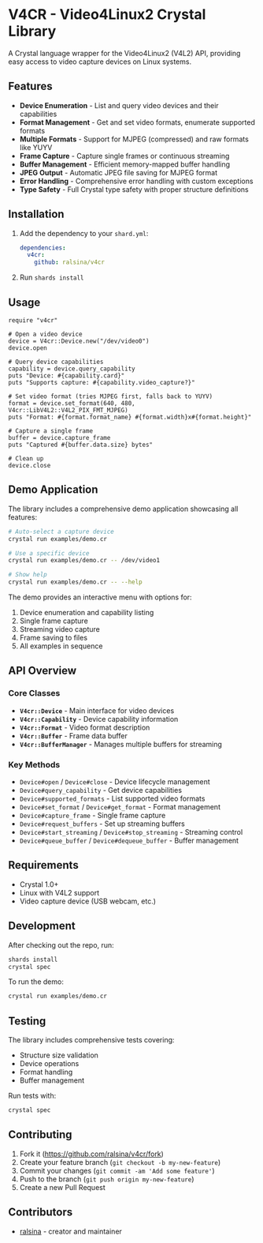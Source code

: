# V4CR - Video4Linux2 Crystal Library

A Crystal language wrapper for the Video4Linux2 (V4L2) API, providing easy access to video capture devices on Linux systems.

## Features

- **Device Enumeration** - List and query video devices and their capabilities
- **Format Management** - Get and set video formats, enumerate supported formats
- **Multiple Formats** - Support for MJPEG (compressed) and raw formats like YUYV
- **Frame Capture** - Capture single frames or continuous streaming
- **Buffer Management** - Efficient memory-mapped buffer handling
- **JPEG Output** - Automatic JPEG file saving for MJPEG format
- **Error Handling** - Comprehensive error handling with custom exceptions
- **Type Safety** - Full Crystal type safety with proper structure definitions

## Installation

1. Add the dependency to your `shard.yml`:

   ```yaml
   dependencies:
     v4cr:
       github: ralsina/v4cr
   ```

2. Run `shards install`

## Usage

```crystal
require "v4cr"

# Open a video device
device = V4cr::Device.new("/dev/video0")
device.open

# Query device capabilities
capability = device.query_capability
puts "Device: #{capability.card}"
puts "Supports capture: #{capability.video_capture?}"

# Set video format (tries MJPEG first, falls back to YUYV)
format = device.set_format(640, 480, V4cr::LibV4L2::V4L2_PIX_FMT_MJPEG)
puts "Format: #{format.format_name} #{format.width}x#{format.height}"

# Capture a single frame
buffer = device.capture_frame
puts "Captured #{buffer.data.size} bytes"

# Clean up
device.close
```

## Demo Application

The library includes a comprehensive demo application showcasing all features:

```bash
# Auto-select a capture device
crystal run examples/demo.cr

# Use a specific device
crystal run examples/demo.cr -- /dev/video1

# Show help
crystal run examples/demo.cr -- --help
```

The demo provides an interactive menu with options for:
1. Device enumeration and capability listing
2. Single frame capture
3. Streaming video capture
4. Frame saving to files
5. All examples in sequence

## API Overview

### Core Classes

- **`V4cr::Device`** - Main interface for video devices
- **`V4cr::Capability`** - Device capability information
- **`V4cr::Format`** - Video format description
- **`V4cr::Buffer`** - Frame data buffer
- **`V4cr::BufferManager`** - Manages multiple buffers for streaming

### Key Methods

- `Device#open` / `Device#close` - Device lifecycle management
- `Device#query_capability` - Get device capabilities
- `Device#supported_formats` - List supported video formats
- `Device#set_format` / `Device#get_format` - Format management
- `Device#capture_frame` - Single frame capture
- `Device#request_buffers` - Set up streaming buffers
- `Device#start_streaming` / `Device#stop_streaming` - Streaming control
- `Device#queue_buffer` / `Device#dequeue_buffer` - Buffer management

## Requirements

- Crystal 1.0+
- Linux with V4L2 support
- Video capture device (USB webcam, etc.)

## Development

After checking out the repo, run:

```bash
shards install
crystal spec
```

To run the demo:

```bash
crystal run examples/demo.cr
```

## Testing

The library includes comprehensive tests covering:
- Structure size validation
- Device operations
- Format handling
- Buffer management

Run tests with:

```bash
crystal spec
```

## Contributing

1. Fork it (<https://github.com/ralsina/v4cr/fork>)
2. Create your feature branch (`git checkout -b my-new-feature`)
3. Commit your changes (`git commit -am 'Add some feature'`)
4. Push to the branch (`git push origin my-new-feature`)
5. Create a new Pull Request

## Contributors

- [ralsina](https://github.com/ralsina) - creator and maintainer
